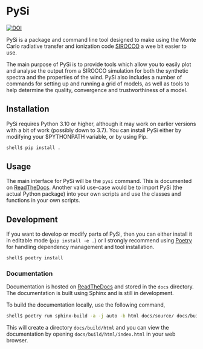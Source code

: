 # PySi

[![DOI](https://zenodo.org/badge/210153582.svg)](https://zenodo.org/badge/latestdoi/210153582)

PySi is a package and command line tool designed to make using the Monte
Carlo radiative transfer and ionization code
[SIROCCO](https://github.com/sirocco-rt/sirocco) a wee bit easier to use.

The main purpose of PySi is to provide tools which allow you to easily
plot and analyse the output from a SIROCCO simulation for both the synthetic
spectra and the properties of the wind. PySi also includes a number of
commands for setting up and running a grid of models, as well as tools to help
determine the quality, convergence and trustworthiness of a model.

## Installation

PySi requires Python 3.10 or higher, although it may work on earlier versions
with a bit of work (possibly down to 3.7). You can install PySi either by
modifying your $PYTHONPATH variable, or by using Pip.

```bash
shell$ pip install .
```

## Usage

The main interface for PySi will be the `pysi` command. This is
documented on [ReadTheDocs](https://pysi.readthedocs.io/en/stable/). Another
valid use-case would be to import PySi (the actual Python package) into
your own scripts and use the classes and functions in your own scripts.

## Development

If you want to develop or modify parts of PySi, then you can either install
it in editable mode (`pip install -e .`) or I strongly recommend using
[Poetry](https://python-poetry.org/) for handling dependency management and
tool installation.

```bash
shell$ poetry install
```

### Documentation

Documentation is hosted on
[ReadTheDocs](https://pysi.readthedocs.io/en/stable/) and stored in the
`docs` directory. The documentation is built using Sphinx and is still in
development.

To build the documentation locally, use the following command,

```bash
shell$ poetry run sphinx-build -a -j auto -b html docs/source/ docs/build/html
```

This will create a directory `docs/build/html` and you can view the
documentation by opening `docs/build/html/index.html` in your web browser.
